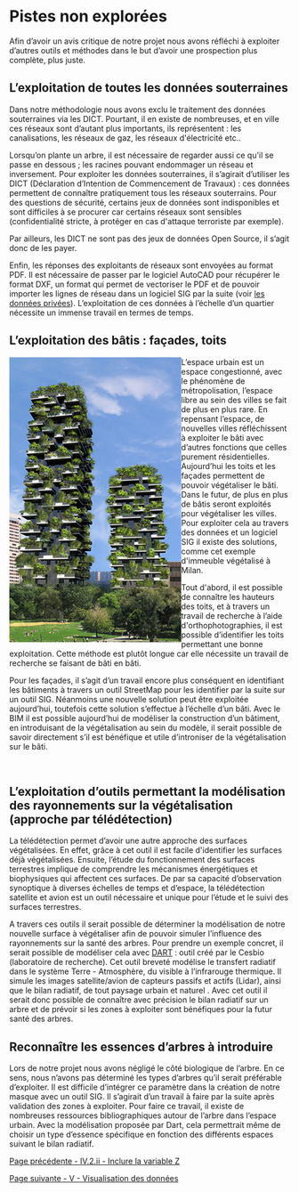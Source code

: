 # Pistes non explorées

Afin d’avoir un avis critique de notre projet nous avons réfléchi à exploiter d’autres outils et méthodes dans le but d’avoir une prospection plus complète, plus juste. 

## L’exploitation de toutes les données souterraines

Dans notre méthodologie nous avons exclu le traitement des données souterraines via les DICT. Pourtant, il en existe de nombreuses, et en ville ces réseaux sont d’autant plus importants, ils représentent : les canalisations, les réseaux de gaz, les réseaux d'électricité etc..
 
Lorsqu’on plante un arbre, il est nécessaire de regarder aussi ce qu'il se passe en dessous ; les racines pouvant endommager un réseau et inversement. 
Pour exploiter les données souterraines, il s’agirait d’utiliser les DICT (Déclaration d’Intention de Commencement de Travaux) :  ces données permettent de connaître pratiquement tous les réseaux souterrains. Pour des questions de sécurité, certains jeux de données sont indisponibles et sont difficiles à se procurer car certains réseaux sont sensibles (confidentialité stricte, à protéger en cas d'attaque terroriste par exemple).

Par ailleurs, les DICT ne sont pas des jeux de données Open Source, il s’agit donc de les payer.

Enfin, les réponses des exploitants de réseaux sont envoyées au format PDF. Il est nécessaire de passer par le logiciel AutoCAD pour récupérer le format DXF, un format qui permet de vectoriser le PDF et de pouvoir importer les lignes de réseau dans un logiciel SIG par la suite (voir [les données privées](https://github.com/VCityTeam/DatAgora_/wiki/donnee_prive)). L’exploitation de ces données à l’échelle d’un quartier nécessite un immense travail en termes de temps. 

## L’exploitation des bâtis : façades, toits 

<img align="left" src="milan.png">

L’espace urbain est un espace congestionné, avec le phénomène de métropolisation, l’espace libre au sein des villes se fait de plus en plus rare. En repensant l’espace, de nouvelles villes réfléchissent à exploiter le bâti avec d’autres fonctions que celles purement résidentielles. Aujourd’hui les toits et les façades permettent de pouvoir végétaliser le bâti. Dans le futur, de plus en plus de bâtis seront exploités pour végétaliser les villes. Pour exploiter cela au travers des données et un logiciel SIG il existe des solutions, comme cet exemple d'immeuble végétalisé à Milan.

Tout d'abord, il est possible de connaître les hauteurs des toits, et à travers un travail de recherche à l’aide d'orthophotographies, il est possible d’identifier les toits permettant une bonne exploitation. Cette méthode est plutôt longue car elle nécessite un travail de recherche se faisant de bâti en bâti. 

Pour les façades, il s’agit d’un travail encore plus conséquent en identifiant les bâtiments à travers un outil StreetMap pour les identifier par la suite sur un outil SIG. Néanmoins une nouvelle solution peut être exploitée aujourd’hui, toutefois cette solution s’effectue à l’échelle d’un bâti. Avec le BIM il est possible aujourd’hui de modéliser la construction d’un bâtiment, en introduisant de la végétalisation au sein du modèle, il serait possible de savoir directement s’il est bénéfique et utile d’introniser de la végétalisation sur le bâti.

<br/>

## L’exploitation d’outils permettant la modélisation des rayonnements sur la végétalisation (approche par télédétection)
 
La télédétection permet d’avoir une autre approche des surfaces végétalisées. En effet, grâce à cet outil il est facile d'identifier les surfaces déjà végétalisées. Ensuite, l’étude du fonctionnement des surfaces terrestres implique de comprendre les mécanismes énergétiques et biophysiques qui affectent ces surfaces.  De par sa capacité d’observation synoptique à diverses échelles de temps et d’espace, la télédétection satellite et avion est un outil nécessaire et unique pour l’étude et le suivi des surfaces terrestres.

A travers ces outils il serait possible de déterminer la modélisation de notre nouvelle surface à végétaliser afin de pouvoir simuler l’influence des rayonnements sur la santé des arbres. Pour prendre un exemple concret, il serait possible de modéliser cela avec [DART](https://www.cesbio.cnrs.fr/dart/) : outil créé par le Cesbio (laboratoire de recherche). Cet outil breveté modélise le transfert radiatif dans le système Terre - Atmosphère,  du visible à l’infrarouge thermique. Il simule les images satellite/avion de capteurs passifs et actifs (Lidar), ainsi que le bilan radiatif, de tout paysage urbain et naturel . Avec cet outil il serait donc possible de connaître avec précision le bilan radiatif sur un arbre et de prévoir si les zones à exploiter sont bénéfiques pour la futur santé des arbres. 


## Reconnaître les essences d’arbres à introduire 

Lors de notre projet nous avons négligé le côté biologique de l’arbre. En ce sens, nous n’avons pas déterminé les types d’arbres qu’il serait préférable d’exploiter. Il est difficile d’intégrer ce paramètre dans la création de notre masque avec un outil SIG. Il s’agirait d’un travail à faire par la suite après validation des zones à exploiter. Pour faire ce travail, il existe de nombreuses ressources bibliographiques autour de l’arbre dans l’espace urbain. Avec la modélisation proposée par Dart, cela permettrait même de choisir un type d’essence spécifique en fonction des différents espaces suivant le bilan radiatif. 


[Page précédente - IV.2.ii - Inclure la variable Z](Variable_Z)

[Page suivante - V - Visualisation des données](https://github.com/VCityTeam/DatAgora/wiki/_Visualisation_donnee)